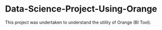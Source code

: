 # Data-Science-Project-Using-Orange
This project was undertaken to understand the utility of Orange (BI Tool).
